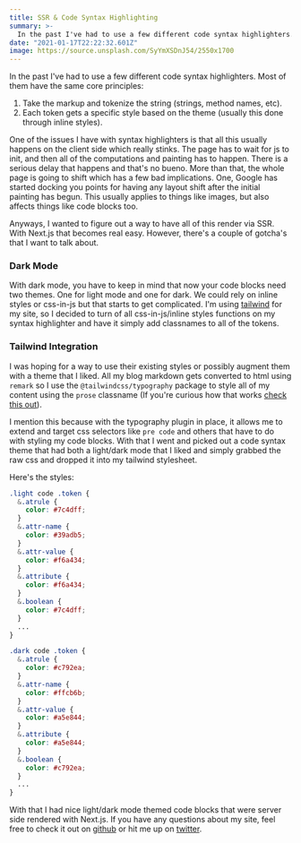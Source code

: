 ```yaml
---
title: SSR & Code Syntax Highlighting
summary: >-
  In the past I've had to use a few different code syntax highlighters. Most of them have the same core principles
date: "2021-01-17T22:22:32.601Z"
image: https://source.unsplash.com/SyYmXSDnJ54/2550x1700
---
```


In the past I've had to use a few different code syntax highlighters. Most of them have the same core principles:

1. Take the markup and tokenize the string (strings, method names, etc).
1. Each token gets a specific style based on the theme (usually this done through inline styles).

One of the issues I have with syntax highlighters is that all this usually happens on the client side which really stinks. The page has to wait for js to init, and then all of the computations and painting has to happen. There is a serious delay that happens and that's no bueno. More than that, the whole page is going to shift which has a few bad implications. One, Google has started docking you points for having any layout shift after the initial painting has begun. This usually applies to things like images, but also affects things like code blocks too.

Anyways, I wanted to figure out a way to have all of this render via SSR. With Next.js that becomes real easy. However, there's a couple of gotcha's that I want to talk about.

### Dark Mode

With dark mode, you have to keep in mind that now your code blocks need two themes. One for light mode and one for dark. We could rely on inline styles or css-in-js but that starts to get complicated. I'm using [tailwind](https://tailwindcss.com/) for my site, so I decided to turn of all css-in-js/inline styles functions on my syntax highlighter and have it simply add classnames to all of the tokens.

### Tailwind Integration

I was hoping for a way to use their existing styles or possibly augment them with a theme that I liked. All my blog markdown gets converted to html using `remark` so I use the `@tailwindcss/typography` package to style all of my content using the `prose` classname (If you're curious how that works [check this out](https://github.com/tailwindlabs/tailwindcss-typography)).

I mention this because with the typography plugin in place, it allows me to extend and target css selectors like `pre code` and others that have to do with styling my code blocks. With that I went and picked out a code syntax theme that had both a light/dark mode that I liked and simply grabbed the raw css and dropped it into my tailwind stylesheet.

Here's the styles:

```css
.light code .token {
  &.atrule {
    color: #7c4dff;
  }
  &.attr-name {
    color: #39adb5;
  }
  &.attr-value {
    color: #f6a434;
  }
  &.attribute {
    color: #f6a434;
  }
  &.boolean {
    color: #7c4dff;
  }
  ...
}

.dark code .token {
  &.atrule {
    color: #c792ea;
  }
  &.attr-name {
    color: #ffcb6b;
  }
  &.attr-value {
    color: #a5e844;
  }
  &.attribute {
    color: #a5e844;
  }
  &.boolean {
    color: #c792ea;
  }
  ...
}
```

With that I had nice light/dark mode themed code blocks that were server side rendered with Next.js. If you have any questions about my site, feel free to check it out on [github](https://github.com/jonstuebe/jonstuebe.com) or hit me up on [twitter](https://twitter.com/jonstuebe).
